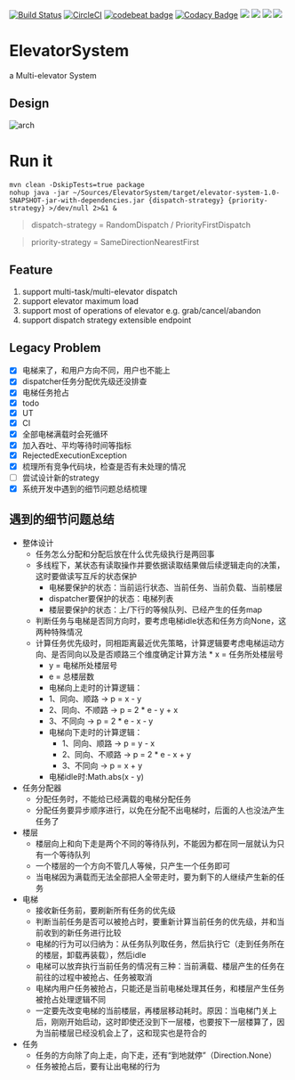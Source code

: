 [![Build Status](https://travis-ci.org/lhyundeadsoul/ElevatorSystem.svg?branch=master)](https://travis-ci.org/lhyundeadsoul/ElevatorSystem)
[![CircleCI](https://circleci.com/gh/lhyundeadsoul/ElevatorSystem.svg?style=svg)](https://circleci.com/gh/lhyundeadsoul/ElevatorSystem)
[![codebeat badge](https://codebeat.co/badges/8863dd20-d5c9-4191-9825-2f86a27b449c)](https://codebeat.co/projects/github-com-lhyundeadsoul-elevatorsystem-master)
[![Codacy Badge](https://api.codacy.com/project/badge/Grade/9084b4d0243b4e8c8314168ed2a7deda)](https://www.codacy.com/app/lhyundeadsoul/ElevatorSystem?utm_source=github.com&amp;utm_medium=referral&amp;utm_content=lhyundeadsoul/ElevatorSystem&amp;utm_campaign=Badge_Grade)
![](https://img.shields.io/badge/language-java-blue.svg)
![](https://img.shields.io/github/issues/lhyundeadsoul/ElevatorSystem.svg)
![](https://img.shields.io/github/forks/lhyundeadsoul/ElevatorSystem.svg)
![](https://img.shields.io/github/stars/lhyundeadsoul/ElevatorSystem.svg)
# ElevatorSystem
a Multi-elevator System

## Design
![arch](src/main/resources/ElevatorSystem.png)

# Run it
```$xslt
mvn clean -DskipTests=true package
nohup java -jar ~/Sources/ElevatorSystem/target/elevator-system-1.0-SNAPSHOT-jar-with-dependencies.jar {dispatch-strategy} {priority-strategy} >/dev/null 2>&1 &
```
> dispatch-strategy = RandomDispatch / PriorityFirstDispatch
 
> priority-strategy = SameDirectionNearestFirst

## Feature
1. support multi-task/multi-elevator dispatch
2. support elevator maximum load
3. support most of operations of elevator e.g. grab/cancel/abandon
4. support dispatch strategy extensible endpoint

## Legacy Problem
- [x] 电梯来了，和用户方向不同，用户也不能上
- [x] dispatcher任务分配优先级还没排查
- [x] 电梯任务抢占
- [x] todo
- [x] UT
- [x] CI
- [x] 全部电梯满载时会死循环
- [x] 加入吞吐、平均等待时间等指标
- [x] RejectedExecutionException
- [x] 梳理所有竞争代码块，检查是否有未处理的情况
- [ ] 尝试设计新的strategy
- [x] 系统开发中遇到的细节问题总结梳理

## 遇到的细节问题总结
*  整体设计
	*  任务怎么分配和分配后放在什么优先级执行是两回事
	*  多线程下，某状态有读取操作并要依据读取结果做后续逻辑走向的决策，这时要做读写互斥的状态保护
		*  电梯要保护的状态：当前运行状态、当前任务、当前负载、当前楼层
		*  dispatcher要保护的状态：电梯列表
		*  楼层要保护的状态：上/下行的等候队列、已经产生的任务map
	* 判断任务与电梯是否同方向时，要考虑电梯idle状态和任务方向None，这两种特殊情况
	* 计算任务优先级时，同相距离最近优先策略，计算逻辑要考虑电梯运动方向、是否同向以及是否顺路三个维度确定计算方法
		  * x = 任务所处楼层号
	     * y = 电梯所处楼层号
	     * e = 总楼层数
		* 电梯向上走时的计算逻辑：
	     * 1、同向、顺路 -> p = x - y
	     * 2、同向、不顺路 -> p = 2 * e - y + x
	     * 3、不同向 -> p = 2 * e - x - y
	   * 电梯向下走时的计算逻辑：
	     * 1、同向、顺路 -> p = y - x
	     * 2、同向、不顺路 -> p = 2 * e - x + y
	     * 3、不同向 -> p = x + y
	   * 电梯idle时:Math.abs(x - y)
* 任务分配器
	*  分配任务时，不能给已经满载的电梯分配任务
	*  分配任务要异步顺序进行，以免在分配不出电梯时，后面的人也没法产生任务了
* 楼层
	*  楼层向上和向下走是两个不同的等待队列，不能因为都在同一层就认为只有一个等待队列
	*  一个楼层的一个方向不管几人等候，只产生一个任务即可
	*  当电梯因为满载而无法全部把人全带走时，要为剩下的人继续产生新的任务
*  电梯
	*  接收新任务前，要刷新所有任务的优先级
	*  判断当前任务是否可以被抢占时，要重新计算当前任务的优先级，并和当前收到的新任务进行比较
	*  电梯的行为可以归纳为：从任务队列取任务，然后执行它（走到任务所在的楼层，卸载再装载），然后idle
	*  电梯可以放弃执行当前任务的情况有三种：当前满载、楼层产生的任务在前往的过程中被抢占、任务被取消
	*  电梯内用户任务被抢占，只能还是当前电梯处理其任务，和楼层产生任务被抢占处理逻辑不同
	*  一定要先改变电梯的当前楼层，再楼层移动耗时。原因：当电梯门关上后，刚刚开始启动，这时即使还没到下一层楼，也要按下一层楼算了，因为当前楼层已经没机会上了，这和现实也是符合的
* 任务
	* 任务的方向除了向上走，向下走，还有“到地就停”（Direction.None）
	* 任务被抢占后，要有让出电梯的行为
